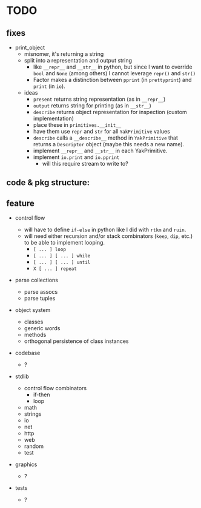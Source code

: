 # TODO

## fixes

- print_object
  - misnomer, it's returning a string
  - split into a representation and output string
    - like `__repr__` and `__str__` in python, but since I want to override `bool` and `None` (among others) I cannot leverage `repr()` and `str()`
	- Factor makes a distinction between `pprint` (in `prettyprint`) and `print` (in `io`).
  - ideas
    - `present`  returns string representation (as in `__repr__`)
	- `output`   returns string for printing (as in `__str__`)
	- `describe` returns object representation for inspection (custom implementation)
	- place these in `primitives.__init__`
	- have them use `repr` and `str` for all `YakPrimitive` values
	- `describe` calls a `__describe__` method in `YakPrimitive` that returns a `Descriptor` object (maybe this needs a new name).
	- implement `__repr__` and `__str__` in each YakPrimitive.
	- implement `io.print` and `io.pprint`
	  - will this require stream to write to?

## code & pkg structure:

## feature

- control flow
  - will have to define `if-else` in python like I did with `rtkm` and `ruin`.
  - will need either recursion and/or stack combinators (`keep`, `dip`, etc.) to be able to implement looping.
    - `[ ... ] loop`
	- `[ ... ] [ ... ] while`
	- `[ ... ] [ ... ] until`
	- `X [ ... ] repeat`

- parse collections
  - parse assocs
  - parse tuples

- object system
  - classes
  - generic words
  - methods
  - orthogonal persistence of class instances

- codebase
  - ?

- stdlib
  - control flow combinators
    - if-then
	- loop
  - math
  - strings
  - io
  - net
  - http
  - web
  - random
  - test

- graphics
  - ?

- tests
  - ?
